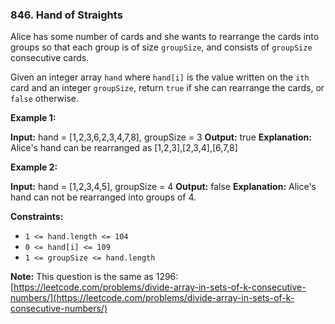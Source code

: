 ### 846\. Hand of Straights

Alice has some number of cards and she wants to rearrange the cards into groups so that each group is of size `groupSize`, and consists of `groupSize` consecutive cards.

Given an integer array `hand` where `hand[i]` is the value written on the `ith` card and an integer `groupSize`, return `true` if she can rearrange the cards, or `false` otherwise.

**Example 1:**

**Input:** hand = \[1,2,3,6,2,3,4,7,8\], groupSize = 3
**Output:** true
**Explanation:** Alice's hand can be rearranged as \[1,2,3\],\[2,3,4\],\[6,7,8\]

**Example 2:**

**Input:** hand = \[1,2,3,4,5\], groupSize = 4
**Output:** false
**Explanation:** Alice's hand can not be rearranged into groups of 4.

**Constraints:**

*   `1 <= hand.length <= 104`
*   `0 <= hand[i] <= 109`
*   `1 <= groupSize <= hand.length`

**Note:** This question is the same as 1296: [https://leetcode.com/problems/divide-array-in-sets-of-k-consecutive-numbers/](https://leetcode.com/problems/divide-array-in-sets-of-k-consecutive-numbers/)
